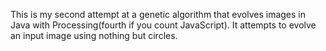 This is my second attempt at a genetic algorithm that evolves images in Java with Processing(fourth if you count JavaScript).
It attempts to evolve an input image using nothing but circles.
